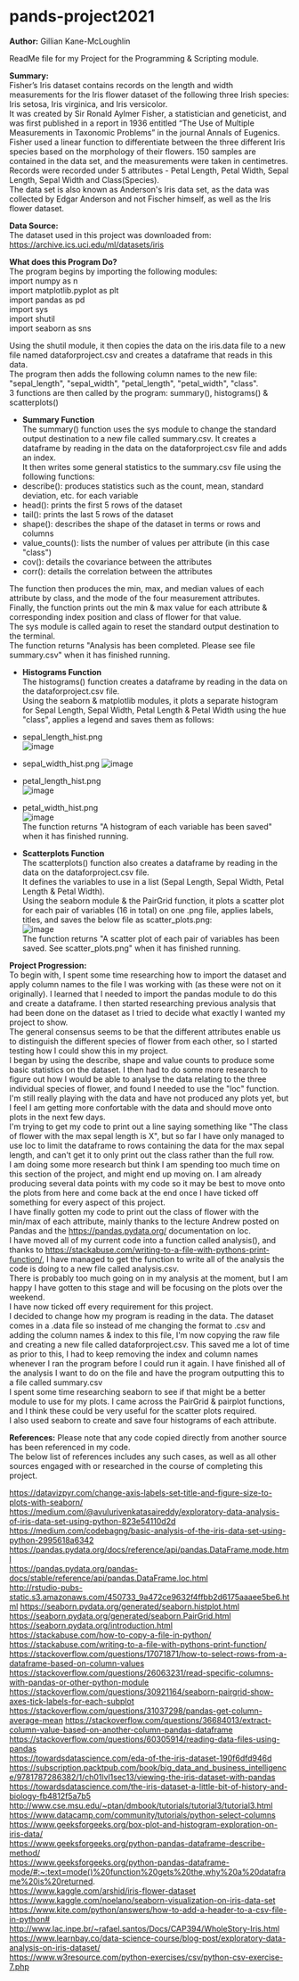 # pands-project2021
**Author:** Gillian Kane-McLoughlin

ReadMe file for my Project for the Programming & Scripting module.

**Summary:**  
Fisher’s Iris dataset contains records on the length and width measurements for the Iris flower dataset of the following three Irish species: Iris setosa, Iris virginica, and Iris versicolor.  
It was created by Sir Ronald Aylmer Fisher, a statistician and geneticist, and was first published in a report in 1936 entitled “The Use of Multiple Measurements in Taxonomic Problems” in the journal Annals of Eugenics.  
Fisher used a linear function to differentiate between the three different Iris species based on the morphology of their flowers. 150 samples are contained in the data set, and the measurements were taken in centimetres.  
Records were recorded under 5 attributes - Petal Length, Petal Width, Sepal Length, Sepal Width and Class(Species).  
The data set is also known as Anderson's Iris data set, as the data was collected by Edgar Anderson and not Fischer himself, as well as the Iris flower dataset.  

**Data Source:**  
The dataset used in this project was downloaded from: https://archive.ics.uci.edu/ml/datasets/iris  

**What does this Program Do?**  
The program begins by importing the following modules:  
import numpy as n  
import matplotlib.pyplot as plt  
import pandas as pd  
import sys  
import shutil  
import seaborn as sns  

Using the shutil module, it then copies the data on the iris.data file to a new file named dataforproject.csv and creates a dataframe that reads in this data.  
The program then adds the following column names to the new file: "sepal_length", "sepal_width", "petal_length", "petal_width", "class".  
3 functions are then called by the program: summary(), histograms() & scatterplots()

- **Summary Function**  
The summary() function uses the sys module to change the standard output destination to a new file called summary.csv. It creates a dataframe by reading in the data on the dataforproject.csv file and adds an index.  
It then writes some general statistics to the summary.csv file using the following functions: 
- describe(): produces statistics such as the count, mean, standard deviation, etc. for each variable  
- head(): prints the first 5 rows of the dataset     
- tail(): prints the last 5 rows of the dataset    
- shape(): describes the shape of the dataset in terms or rows and columns    
- value_counts(): lists the number of values per attribute (in this case "class")      
- cov(): details the covariance between the attributes    
- corr(): details the correlation between the attributes    

The function then produces the min, max, and median values of each attribute by class, and the mode of the four measurement attributes.  
Finally, the function prints out the min & max value for each attribute & corresponding index position and class of flower for that value.  
The sys module is called again to reset the standard output destination to the terminal.  
The function returns "Analysis has been completed. Please see file summary.csv" when it has finished running.  

- **Histograms Function**  
The histograms() function creates a dataframe by reading in the data on the dataforproject.csv file.  
Using the seaborn & matplotlib modules, it plots a separate histogram for Sepal Length, Sepal Width, Petal Length & Petal Width using the hue "class", applies a legend and saves them as follows:  
- sepal_length_hist.png  
![image](https://github.com/G00398258/pands-project2021/blob/main/sepal_length_hist.png)    
- sepal_width_hist.png 
![image](https://github.com/G00398258/pands-project2021/blob/main/sepal_width_hist.png)   
- petal_length_hist.png  
![image](https://github.com/G00398258/pands-project2021/blob/main/petal_length_hist.png)  
- petal_width_hist.png  
![image](https://github.com/G00398258/pands-project2021/blob/main/petal_width_hist.png)  
The function returns "A histogram of each variable has been saved" when it has finished running.

- **Scatterplots Function**  
The scatterplots() function also creates a dataframe by reading in the data on the dataforproject.csv file.  
It defines the variables to use in a list (Sepal Length, Sepal Width, Petal Length & Petal Width).   
Using the seaborn module & the PairGrid function, it plots a scatter plot for each pair of variables (16 in total) on one .png file, applies labels, titles, and saves the below file as scatter_plots.png:  
![image](https://github.com/G00398258/pands-project2021/blob/main/scatter_plots.png)  
The function returns "A scatter plot of each pair of variables has been saved. See scatter_plots.png" when it has finished running.  


**Project Progression:**  
To begin with, I spent some time researching how to import the dataset and apply column names to the file I was working with (as these were not on it originally). I learned that I needed to import the pandas module to do this and create a dataframe. I then started researching previous analysis that had been done on the dataset as I tried to decide what exactly I wanted my project to show.  
The general consensus seems to be that the different attributes enable us to distinguish the different species of flower from each other, so I started testing how I could show this in my project.  
I began by using the describe, shape and value counts to produce some basic statistics on the dataset. I then had to do some more research to figure out how I would be able to analyse the data relating to the three individual species of flower, and found I needed to use the "loc" function.  
I'm still really playing with the data and have not produced any plots yet, but I feel I am getting more confortable with the data and should move onto plots in the next few days.  
I'm trying to get my code to print out a line saying something like "The class of flower with the max sepal length is X", but so far I have only managed to use loc to limit the dataframe to rows containing the data for the max sepal length, and can't get it to only print out the class rather than the full row.  
I am doing some more research but think I am spending too much time on this section of the project, and might end up moving on.
I am already producing several data points with my code so it may be best to move onto the plots from here and come back at the end once I have ticked off something for every aspect of this project.  
I have finally gotten my code to print out the class of flower with the min/max of each attribute, mainly thanks to the lecture Andrew posted on Pandas and the https://pandas.pydata.org/ documentation on loc.  
I have moved all of my current code into a function called analysis(), and thanks to https://stackabuse.com/writing-to-a-file-with-pythons-print-function/, I have managed to get the function to write all of the analysis the code is doing to a new file called analysis.csv.  
There is probably too much going on in my analysis at the moment, but I am happy I have gotten to this stage and will be focusing on the plots over the weekend.  
I have now ticked off every requirement for this project.  
I decided to change how my program is reading in the data. The dataset comes in a .data file so instead of me changing the format to .csv and adding the column names & index to this file, I'm now copying the raw file and creating a new file called dataforproject.csv. This saved me a lot of time as prior to this, I had to keep removing the index and column names whenever I ran the program before I could run it again.
I have finished all of the analysis I want to do on the file and have the program outputting this to a file called summary.csv  
I spent some time researching seaborn to see if that might be a better module to use for my plots. I came across the PairGrid & pairplot functions, and I think these could be very useful for the scatter plots required.  
I also used seaborn to create and save four histograms of each attribute.  

**References:** 
Please note that any code copied directly from another source has been referenced in my code.  
The below list of references includes any such cases, as well as all other sources engaged with or researched in the course of completing this project.  
 
https://datavizpyr.com/change-axis-labels-set-title-and-figure-size-to-plots-with-seaborn/  
https://medium.com/@avulurivenkatasaireddy/exploratory-data-analysis-of-iris-data-set-using-python-823e54110d2d  
https://medium.com/codebagng/basic-analysis-of-the-iris-data-set-using-python-2995618a6342  
https://pandas.pydata.org/docs/reference/api/pandas.DataFrame.mode.html  
https://pandas.pydata.org/pandas-docs/stable/reference/api/pandas.DataFrame.loc.html  
http://rstudio-pubs-static.s3.amazonaws.com/450733_9a472ce9632f4ffbb2d6175aaaee5be6.html 
https://seaborn.pydata.org/generated/seaborn.histplot.html  
https://seaborn.pydata.org/generated/seaborn.PairGrid.html  
https://seaborn.pydata.org/introduction.html  
https://stackabuse.com/how-to-copy-a-file-in-python/  
https://stackabuse.com/writing-to-a-file-with-pythons-print-function/   
https://stackoverflow.com/questions/17071871/how-to-select-rows-from-a-dataframe-based-on-column-values  
https://stackoverflow.com/questions/26063231/read-specific-columns-with-pandas-or-other-python-module  
https://stackoverflow.com/questions/30921164/seaborn-pairgrid-show-axes-tick-labels-for-each-subplot  
https://stackoverflow.com/questions/31037298/pandas-get-column-average-mean
https://stackoverflow.com/questions/36684013/extract-column-value-based-on-another-column-pandas-dataframe  
https://stackoverflow.com/questions/60305914/reading-data-files-using-pandas  
https://towardsdatascience.com/eda-of-the-iris-dataset-190f6dfd946d  
https://subscription.packtpub.com/book/big_data_and_business_intelligence/9781787286382/1/ch01lvl1sec13/viewing-the-iris-dataset-with-pandas  
https://towardsdatascience.com/the-iris-dataset-a-little-bit-of-history-and-biology-fb4812f5a7b5  
http://www.cse.msu.edu/~ptan/dmbook/tutorials/tutorial3/tutorial3.html  
https://www.datacamp.com/community/tutorials/python-select-columns  
https://www.geeksforgeeks.org/box-plot-and-histogram-exploration-on-iris-data/  
https://www.geeksforgeeks.org/python-pandas-dataframe-describe-method/  
https://www.geeksforgeeks.org/python-pandas-dataframe-mode/#:~:text=mode()%20function%20gets%20the,why%20a%20dataframe%20is%20returned.  
https://www.kaggle.com/arshid/iris-flower-dataset  
https://www.kaggle.com/noelano/seaborn-visualization-on-iris-data-set  
https://www.kite.com/python/answers/how-to-add-a-header-to-a-csv-file-in-python# 
http://www.lac.inpe.br/~rafael.santos/Docs/CAP394/WholeStory-Iris.html  
https://www.learnbay.co/data-science-course/blog-post/exploratory-data-analysis-on-iris-dataset/   
https://www.w3resource.com/python-exercises/csv/python-csv-exercise-7.php  






